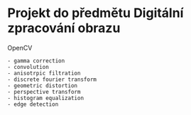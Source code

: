 # Projekt do předmětu Digitální zpracování obrazu

OpenCV

	- gamma correction
	- convolution
	- anisotrpic filtration
	- discrete fourier transform
	- geometric distortion 
	- perspective transform
	- histogram equalization
	- edge detection 
